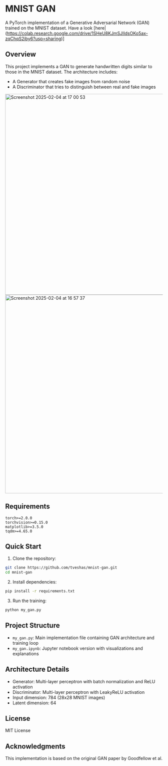 # MNIST GAN

A PyTorch implementation of a Generative Adversarial Network (GAN) trained on the MNIST dataset.
Have a look [here|(https://colab.research.google.com/drive/1SHeU8KJmSJlIdsOKo5ax-zqChqS2iby6?usp=sharing)]

## Overview
This project implements a GAN to generate handwritten digits similar to those in the MNIST dataset. The architecture includes:
- A Generator that creates fake images from random noise
- A Discriminator that tries to distinguish between real and fake images

<img width="641" alt="Screenshot 2025-02-04 at 17 00 53" src="https://github.com/user-attachments/assets/6e4f30f5-01dc-47ee-bd3b-d24f8708cd48" />
<img width="634" alt="Screenshot 2025-02-04 at 16 57 37" src="https://github.com/user-attachments/assets/83bd2a2e-2ebd-45f9-8aeb-112ff891ecec" />

## Requirements
```
torch>=2.0.0
torchvision>=0.15.0
matplotlib>=3.5.0
tqdm>=4.65.0
```

## Quick Start
1. Clone the repository:
```bash
git clone https://github.com/tveshas/mnist-gan.git
cd mnist-gan
```

2. Install dependencies:
```bash
pip install -r requirements.txt
```

3. Run the training:
```bash
python my_gan.py
```

## Project Structure
- `my_gan.py`: Main implementation file containing GAN architecture and training loop
- `my_gan.ipynb`: Jupyter notebook version with visualizations and explanations

## Architecture Details
- Generator: Multi-layer perceptron with batch normalization and ReLU activation
- Discriminator: Multi-layer perceptron with LeakyReLU activation
- Input dimension: 784 (28x28 MNIST images)
- Latent dimension: 64

## License
MIT License

## Acknowledgments
This implementation is based on the original GAN paper by Goodfellow et al.
